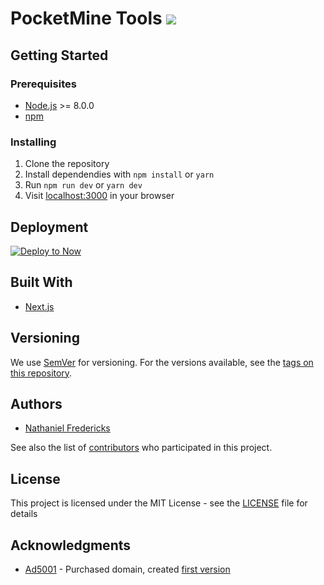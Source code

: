 # PocketMine Tools ![](https://img.shields.io/website-up-down-green-red/https/pmt.mcpe.fun.svg?style=flat)
## Getting Started
### Prerequisites
* [Node.js](https://nodejs.org/en/) >= 8.0.0
* [npm](https://www.npmjs.com/)

### Installing
1. Clone the repository
2. Install dependendies with `npm install` or `yarn`
3. Run `npm run dev` or `yarn dev`
4. Visit [localhost:3000](http://localhost:3000) in your browser

## Deployment
[![Deploy to Now](https://deploy.now.sh/static/button.svg)](https://deploy.now.sh/?repo=https://github.com/pocketmine-tools/pocketmine-tools)

## Built With

* [Next.js](https://nextjs.org/)

## Versioning

We use [SemVer](http://semver.org/) for versioning. For the versions available, see the [tags on this repository](https://github.com/your/project/tags). 

## Authors
- [Nathaniel Fredericks](https://github.com/nathfreder)

See also the list of [contributors](https://github.com/pocketmine-tools/pocketmine-tools/contributors) who participated in this project.

## License

This project is licensed under the MIT License - see the [LICENSE](LICENSE) file for details

## Acknowledgments

* [Ad5001](https://en.ad5001.eu/) - Purchased domain, created [first version](https://github.com/pmt-mcpe-fun/website)

